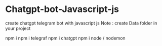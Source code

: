 # Chatgpt-bot-Javascript-js
create chatgpt telegram bot with javascript js 
Note : create Data folder in your project

npm i 
npm i telegraf 
npm i chatgpt
npm i node / nodemon

